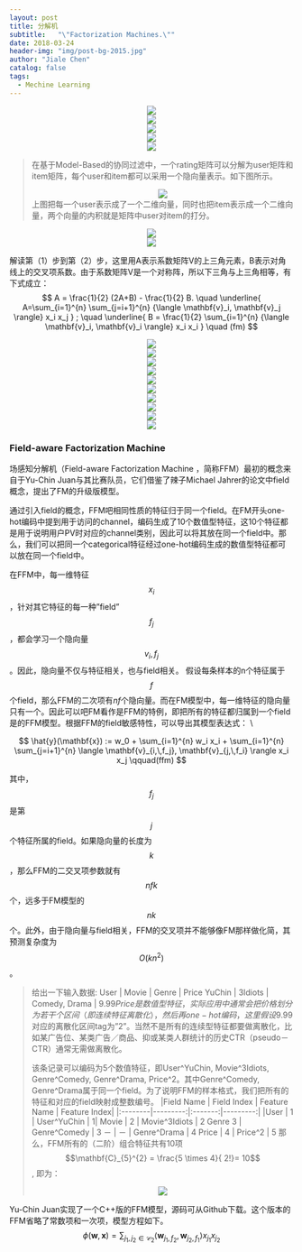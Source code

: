 ```yaml
---
layout: post
title: 分解机
subtitle:   "\"Factorization Machines.\""
date: 2018-03-24
header-img: "img/post-bg-2015.jpg"
author: "Jiale Chen"
catalog: false
tags:
  - Mechine Learning
---
```


<script type="text/javascript" async src="//cdn.bootcss.com/mathjax/2.7.0/MathJax.js?config=TeX-AMS-MML_HTMLorMML"></script>
<script type="text/javascript" async src="https://cdnjs.cloudflare.com/ajax/libs/mathjax/2.7.1/MathJax.js?config=TeX-MML-AM_CHTML"></script>

<center> <img src="https://github.com/starfolder/MarkdownPic/blob/Razor_Atmel/FM1.png?raw=true"  alt=" " /> </center>
<center> <img src="https://github.com/starfolder/MarkdownPic/blob/Razor_Atmel/FM2.png?raw=true"  alt=" " /> </center>
<center> <img src="https://github.com/starfolder/MarkdownPic/blob/Razor_Atmel/FM3.png?raw=true"  alt=" " /> </center>
<center> <img src="https://github.com/starfolder/MarkdownPic/blob/Razor_Atmel/FM4.png?raw=true"  alt=" " /> </center>
<center> <img src="https://github.com/starfolder/MarkdownPic/blob/Razor_Atmel/FM5.png?raw=true"  alt=" " /> </center>

> 在基于Model-Based的协同过滤中，一个rating矩阵可以分解为user矩阵和item矩阵，每个user和item都可以采用一个隐向量表示。如下图所示。
> <center> <img src="https://github.com/starfolder/MarkdownPic/blob/Razor_Atmel/ffm_mf.png?raw=true", alt=" "/> </center>
> 上图把每一个user表示成了一个二维向量，同时也把item表示成一个二维向量，两个向量的内积就是矩阵中user对item的打分。

<center> <img src="https://github.com/starfolder/MarkdownPic/blob/Razor_Atmel/FM6.png?raw=true"  alt=" " /> </center>
<center> <img src="https://github.com/starfolder/MarkdownPic/blob/Razor_Atmel/FM7.png?raw=true"  alt=" " /> </center>

解读第（1）步到第（2）步，这里用A表示系数矩阵V的上三角元素，B表示对角线上的交叉项系数。由于系数矩阵V是一个对称阵，所以下三角与上三角相等，有下式成立：
$$ A = \frac{1}{2} (2A+B) - \frac{1}{2} B.  \quad \underline{ A=\sum_{i=1}^{n} \sum_{j=i+1}^{n} {\langle \mathbf{v}_i, \mathbf{v}_j \rangle} x_i x_j } ; \quad \underline{ B = \frac{1}{2} \sum_{i=1}^{n} {\langle \mathbf{v}_i, \mathbf{v}_i \rangle} x_i x_i } \quad (fm) $$

<center> <img src="https://github.com/starfolder/MarkdownPic/blob/Razor_Atmel/FM8.png?raw=true"  alt=" " /> </center>
<center> <img src="https://github.com/starfolder/MarkdownPic/blob/Razor_Atmel/FM9.png?raw=true"  alt=" " /> </center>
<center> <img src="https://github.com/starfolder/MarkdownPic/blob/Razor_Atmel/FM10.png?raw=true"  alt=" " /> </center>
<center> <img src="https://github.com/starfolder/MarkdownPic/blob/Razor_Atmel/FM11.png?raw=true"  alt=" " /> </center>
<center> <img src="https://github.com/starfolder/MarkdownPic/blob/Razor_Atmel/FM12.png?raw=true"  alt=" " /> </center>
<center> <img src="https://github.com/starfolder/MarkdownPic/blob/Razor_Atmel/FM13.png?raw=true"  alt=" " /> </center>
<center> <img src="https://github.com/starfolder/MarkdownPic/blob/Razor_Atmel/FM14.png?raw=true"  alt=" " /> </center>
<center> <img src="https://github.com/starfolder/MarkdownPic/blob/Razor_Atmel/FM15.png?raw=true"  alt=" " /> </center>
<center> <img src="https://github.com/starfolder/MarkdownPic/blob/Razor_Atmel/FM16.png?raw=true"  alt=" " /> </center>
<center> <img src="https://github.com/starfolder/MarkdownPic/blob/Razor_Atmel/FM17.png?raw=true"  alt=" " /> </center>

### Field-aware Factorization Machine 

场感知分解机（Field-aware Factorization Machine ，简称FFM）最初的概念来自于Yu-Chin Juan与其比赛队员，它们借鉴了辣子Michael Jahrer的论文中field概念，提出了FM的升级版模型。

通过引入field的概念，FFM吧相同性质的特征归于同一个field。在FM开头one-hot编码中提到用于访问的channel，编码生成了10个数值型特征，这10个特征都是用于说明用户PV时对应的channel类别，因此可以将其放在同一个field中。那么，我们可以把同一个categorical特征经过one-hot编码生成的数值型特征都可以放在同一个field中。

在FFM中，每一维特征$$x_i$$，针对其它特征的每一种”field” $$f_j$$，都会学习一个隐向量$$v_i,f_j$$。因此，隐向量不仅与特征相关，也与field相关。
假设每条样本的n个特征属于$$f$$个field，那么FFM的二次项有$nf$个隐向量。而在FM模型中，每一维特征的隐向量只有一个。因此可以吧FM看作是FFM的特例，即把所有的特征都归属到一个field是的FFM模型。根据FFM的field敏感特性，可以导出其模型表达式： \

$$
\hat{y}(\mathbf{x}) := w_0 + \sum_{i=1}^{n} w_i x_i + \sum_{i=1}^{n} \sum_{j=i+1}^{n} \langle \mathbf{v}_{i,\,f_j}, \mathbf{v}_{j,\,f_i} \rangle x_i x_j \qquad(ffm)
$$

其中，$$f_j$$是第$$j$$个特征所属的field。如果隐向量的长度为$$k$$，那么FFM的二交叉项参数就有$$nfk$$个，远多于FM模型的$$nk$$个。此外，由于隐向量与field相关，FFM的交叉项并不能够像FM那样做化简，其预测复杂度为$$O(kn^2)$$。

> 给出一下输入数据: 
> User | Movie | Genre | Price
> YuChin | 3Idiots | Comedy, Drama | $9.99
> Price是数值型特征，实际应用中通常会把价格划分为若干个区间（即连续特征离散化），然后再one-hot编码，这里假设$9.99对应的离散化区间tag为”2”。当然不是所有的连续型特征都要做离散化，比如某广告位、某类广告／商品、抑或某类人群统计的历史CTR（pseudo－CTR）通常无需做离散化。
>
> 该条记录可以编码为5个数值特征，即User^YuChin, Movie^3Idiots, Genre^Comedy, Genre^Drama, Price^2。其中Genre^Comedy, Genre^Drama属于同一个field。为了说明FFM的样本格式，我们把所有的特征和对应的field映射成整数编号。
|Field Name | Field Index | Feature Name | Feature Index|
|:--------|---------:|:-------:|---------:|
|User | 1 | User^YuChin | 1|
> Movie | 2 | Movie^3Idiots | 2
> Genre	3 | Genre^Comedy | 3
> － |	－ | Genre^Drama | 4
> Price | 4 | Price^2 | 5
> 那么，FFM所有的（二阶）组合特征共有10项 $$\mathbf{C}_{5}^{2} = \frac{5 \times 4}{ 2!}= 10$$, 即为：
> <center> <img src="https://github.com/starfolder/MarkdownPic/blob/Razor_Atmel/ffm_samples.png?raw=true"  alt=" " /> </center>

Yu-Chin Juan实现了一个C++版的FFM模型，源码可从Github下载。这个版本的FFM省略了常数项和一次项，模型方程如下。
$$
\phi(\mathbf{w}, \mathbf{x}) = \sum_{j_1, j_2 \in \mathcal{C}_2} \langle \mathbf{w}_{j_1, f_2}, \mathbf{w}_{j_2, f_1} \rangle x_{j_1} x_{j_2} \label{eq:phi}\tag{5}
$$



